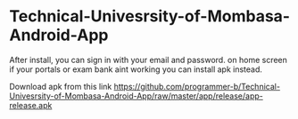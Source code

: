 # Technical-Univesrsity-of-Mombasa-Android-App

After install, you can sign in with your email and password.
on home screen if your portals or exam bank aint working you can install apk instead.

Download apk from this link https://github.com/programmer-b/Technical-Univesrsity-of-Mombasa-Android-App/raw/master/app/release/app-release.apk
